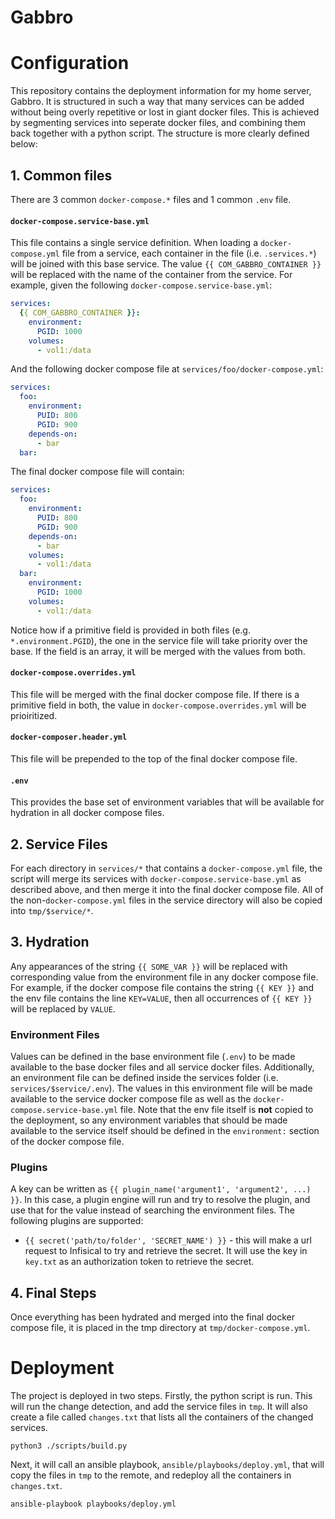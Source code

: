 # Gabbro


# Configuration

This repository contains the deployment information for my home server, Gabbro. It is structured in such a way that many services can be added without being overly repetitive or lost in giant docker files.
This is achieved by segmenting services into seperate docker files, and combining them back together with a python script. The structure is more clearly defined below:

## 1. Common files

There are 3 common `docker-compose.*` files and 1 common `.env` file.

#### `docker-compose.service-base.yml`

This file contains a single service definition. When loading a `docker-compose.yml` file from a service, each container in the file (i.e. `.services.*`) will be joined with this base service.
The value `{{ COM_GABBRO_CONTAINER }}` will be replaced with the name of the container from the service. For example, given the following `docker-compose.service-base.yml`:

```yml
services:
  {{ COM_GABBRO_CONTAINER }}:
    environment:
      PGID: 1000
    volumes:
      - vol1:/data
```

And the following docker compose file at `services/foo/docker-compose.yml`:

```yml
services:
  foo:
    environment:
      PUID: 800
      PGID: 900
    depends-on:
      - bar
  bar:
```

The final docker compose file will contain:

```yml
services:
  foo:
    environment:
      PUID: 800
      PGID: 900
    depends-on:
      - bar
    volumes:
      - vol1:/data
  bar:
    environment:
      PGID: 1000
    volumes:
      - vol1:/data
```

Notice how if a primitive field is provided in both files (e.g. `*.environment.PGID`), the one in the service file will take priority over the base. If the field is an array, it will be merged with the values from both.

#### `docker-compose.overrides.yml`

This file will be merged with the final docker compose file. If there is a primitive field in both, the value in `docker-compose.overrides.yml` will be prioiritized.

#### `docker-composer.header.yml`

This file will be prepended to the top of the final docker compose file.

#### `.env`

This provides the base set of environment variables that will be available for hydration in all docker compose files.


## 2. Service Files

For each directory in `services/*` that contains a `docker-compose.yml` file, the script will merge its services with `docker-compose.service-base.yml` as described above, and then merge it into the final docker compose file.
All of the non-`docker-compose.yml` files in the service directory will also be copied into `tmp/$service/*`.

## 3. Hydration

Any appearances of the string `{{ SOME_VAR }}` will be replaced with corresponding value from the environment file in any docker compose file. For example, if the docker compose file contains the string `{{ KEY }}` and
the env file contains the line `KEY=VALUE`, then all occurrences of `{{ KEY }}` will be replaced by `VALUE`.

### Environment Files

Values can be defined in the base environment file (`.env`) to be made available to the base docker files and all service docker files. Additionally, an environment file can be defined inside the services folder
(i.e. `services/$service/.env`). The values in this environment file will be made available to the service docker compose file as well as the `docker-compose.service-base.yml` file. Note that the env file itself is **not**
copied to the deployment, so any environment variables that should be made available to the service itself should be defined in the `environment:` section of the docker compose file.

### Plugins

A key can be written as `{{ plugin_name('argument1', 'argument2', ...) }}`. In this case, a plugin engine will run and try to resolve the plugin, and use that for the value instead of searching the environment files.
The following plugins are supported:
- `{{ secret('path/to/folder', 'SECRET_NAME') }}` - this will make a url request to Infisical to try and retrieve the secret. It will use the key in `key.txt` as an authorization token to retrieve the secret.


## 4. Final Steps

Once everything has been hydrated and merged into the final docker compose file, it is placed in the tmp directory at `tmp/docker-compose.yml`.

# Deployment

The project is deployed in two steps. Firstly, the python script is run. This will run the change detection, and add the service files in `tmp`.
It will also create a file called `changes.txt` that lists all the containers of the changed services.

```shell
python3 ./scripts/build.py
```

Next, it will call an ansible playbook, `ansible/playbooks/deploy.yml`, that will copy the files in `tmp` to the remote, and redeploy all the containers in `changes.txt`.

```shell
ansible-playbook playbooks/deploy.yml
```
